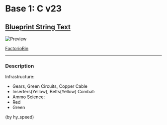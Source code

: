 # Base 1: C v23

## [Blueprint String Text]([url](https://factoriobin.com/static/cdn/forever/post/u/j/u/UJUR7Mon/0/v0/blueprint-68bf75cf7c191c48.txt))

![Preview]([url](https://factoriobin.com/static/cdn/forever/post/u/j/u/UJUR7Mon/0/v0/render-f5340ff93ed13660.jpg))

[FactorioBin]([url](https://factoriobin.com/post/UJUR7Mon))

-----

### Description

Infrastructure:
- Gears, Green Circuits, Copper Cable
- Inserters(Yellow), Belts(Yellow)
Combat:
- Ammo
Science:
- Red
- Green

(by hy_speed)
